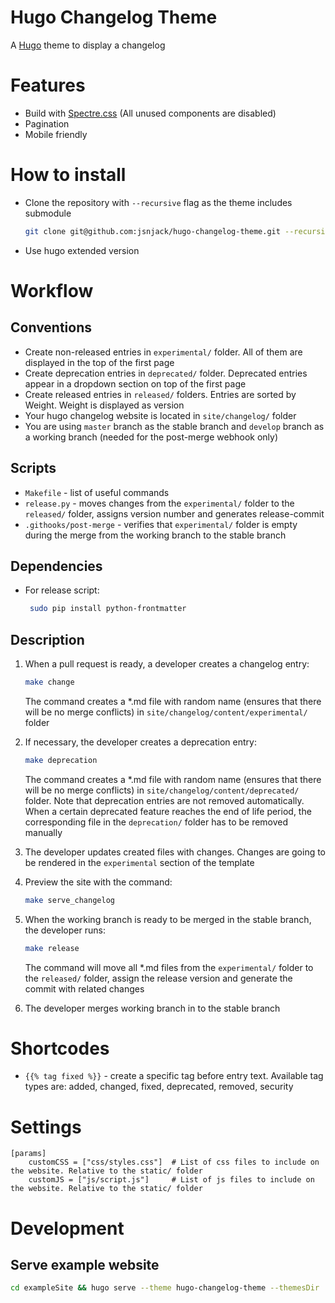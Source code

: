 Hugo Changelog Theme
=====

A [Hugo](https://gohugo.io/) theme to display a changelog

# Features
 - Build with [Spectre.css](https://picturepan2.github.io/spectre/) (All unused components are disabled)
 - Pagination
 - Mobile friendly

# How to install
 - Clone the repository with `--recursive` flag as the theme includes submodule
   ```bash
   git clone git@github.com:jsnjack/hugo-changelog-theme.git --recursive
   ```
 - Use hugo extended version

# Workflow

## Conventions
 - Create non-released entries in `experimental/` folder. All of them are displayed in the top of the first page
 - Create deprecation entries in `deprecated/` folder. Deprecated entries appear in a dropdown section on top of the first page
 - Create released entries in `released/` folders. Entries are sorted by Weight. Weight is displayed as version
 - Your hugo changelog website is located in `site/changelog/` folder
 - You are using `master` branch as the stable branch and `develop` branch as a working branch (needed for the post-merge webhook only)

## Scripts
 - `Makefile` - list of useful commands
 - `release.py` - moves changes from the `experimental/` folder to the `released/` folder, assigns version number and generates release-commit
 - `.githooks/post-merge` - verifies that `experimental/` folder is empty during the merge from the working branch to the stable branch

## Dependencies
 - For release script:
   ```bash
    sudo pip install python-frontmatter
   ```

## Description
1. When a pull request is ready, a developer creates a changelog entry:
   ```bash
   make change
   ```
   The command creates a *.md file with random name (ensures that there will be no merge conflicts) in `site/changelog/content/experimental/` folder

2. If necessary, the developer creates a deprecation entry:
   ```bash
   make deprecation
   ```
   The command creates a *.md file with random name (ensures that there will be no merge conflicts) in `site/changelog/content/deprecated/` folder.
   Note that deprecation entries are not removed automatically. When a certain deprecated feature reaches the end of life period, the corresponding
   file in the `deprecation/` folder has to be removed manually

3. The developer updates created files with changes. Changes are going to be rendered in the `experimental` section of the template

4. Preview the site with the command:
   ```bash
   make serve_changelog
   ```

5. When the working branch is ready to be merged in the stable branch, the developer runs:
   ```bash
   make release
   ```
   The command will move all *.md files from the `experimental/` folder to the `released/` folder, assign the release version and generate the commit with related changes

6. The developer merges working branch in to the stable branch


# Shortcodes
 - `{{% tag fixed %}}` - create a specific tag before entry text. Available tag types are: added, changed, fixed, deprecated, removed, security

# Settings
```
[params]
    customCSS = ["css/styles.css"]  # List of css files to include on the website. Relative to the static/ folder
    customJS = ["js/script.js"]     # List of js files to include on the website. Relative to the static/ folder
```

# Development
## Serve example website
```bash
cd exampleSite && hugo serve --theme hugo-changelog-theme --themesDir ../../ --baseURL http://localhost/
```
